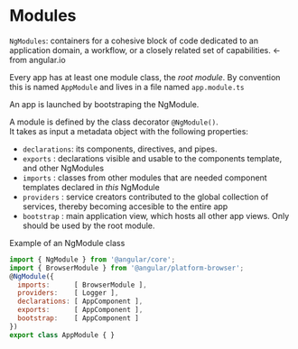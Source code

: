 # Modules

`NgModules`: containers for a cohesive block of code dedicated to an application domain, a workflow, or a closely related set of capabilities.  <- from angular.io

Every app has at least one module class, the _root module_.  By convention this is named `AppModule` and lives in a file named `app.module.ts`  

An app is launched by bootstraping the NgModule.

A module is defined by the class decorator `@NgModule()`.  
It takes as input a metadata object with the following properties:
  - `declarations`: its components, directives, and pipes.
  - `exports`     : declarations visible and usable to the components template, and other NgModules
  - `imports`     : classes from other modules that are needed component templates declared in _this_ NgModule
  - `providers`   : service creators contributed to the global collection of services, thereby becoming accesible to the entire app
  - `bootstrap`   : main application view, which hosts all other app views.  Only should be used by the root module.


Example of an NgModule class


```javascript
import { NgModule } from '@angular/core';
import { BrowserModule } from '@angular/platform-browser';
@NgModule({
  imports:      [ BrowserModule ],
  providers:    [ Logger ],
  declarations: [ AppComponent ],
  exports:      [ AppComponent ],
  bootstrap:    [ AppComponent ]
})
export class AppModule { }
```
